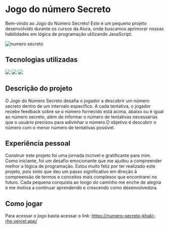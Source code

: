 # Jogo do número Secreto 
Bem-vindo ao Jogo do Número Secreto! Este é um pequeno projeto desenvolvido durante os cursos da Alura, onde buscamos aprimorar nossas habilidades em lógica de programação utilizando JavaScript.

![numero secreto](https://github.com/debCristina/numero-secreto/assets/133518001/9f259b94-1890-43c0-ac02-45b6845f30a8)

## Tecnologias utilizadas
<div>
  <img src="https://img.shields.io/badge/HTML-239120?style=for-the-badge&logo=html5&logoColor=white">
  <img src="https://img.shields.io/badge/CSS-239120?&style=for-the-badge&logo=css3&logoColor=white">
  <img src="https://img.shields.io/badge/JavaScript-F7DF1E?style=for-the-badge&logo=javascript&logoColor=black">
</div>

## Descrição do projeto
O Jogo do Número Secreto desafia o jogador a descobrir um número secreto dentro de um intervalo específico. A cada tentativa, o jogador recebe feedback sobre se o número fornecido está acima, abaixo ou é igual ao número secreto, além de informar o número de tentativas necessárias que o usuário precisou para adivinhar o número.O objetivo é descobrir o número com o menor número de tentativas possível.

## Experiência pessoal
Construir este projeto foi uma jornada incrível e gratificante para mim. Como iniciante, foi um desafio emocionante que me ajudou a compreender melhor a lógica de programação. Estou muito feliz por ter realizado este projeto, pois sinto que deu um passo significativo em direção à compreensão de termos e conceitos mais complexos que encontrarei no futuro. Cada pequena conquista ao longo do caminho me enche de alegria e me motiva a continuar aprendendo e crescendo como desenvolvedora.

## Como jogar 
Para acessar o jogo basta acessar o link: https://numero-secreto-khaki-rho.vercel.app/


